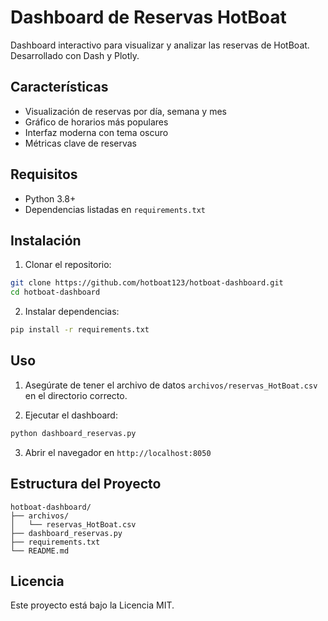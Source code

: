 # Dashboard de Reservas HotBoat

Dashboard interactivo para visualizar y analizar las reservas de HotBoat. Desarrollado con Dash y Plotly.

## Características

- Visualización de reservas por día, semana y mes
- Gráfico de horarios más populares
- Interfaz moderna con tema oscuro
- Métricas clave de reservas

## Requisitos

- Python 3.8+
- Dependencias listadas en `requirements.txt`

## Instalación

1. Clonar el repositorio:
```bash
git clone https://github.com/hotboat123/hotboat-dashboard.git
cd hotboat-dashboard
```

2. Instalar dependencias:
```bash
pip install -r requirements.txt
```

## Uso

1. Asegúrate de tener el archivo de datos `archivos/reservas_HotBoat.csv` en el directorio correcto.

2. Ejecutar el dashboard:
```bash
python dashboard_reservas.py
```

3. Abrir el navegador en `http://localhost:8050`

## Estructura del Proyecto

```
hotboat-dashboard/
├── archivos/
│   └── reservas_HotBoat.csv
├── dashboard_reservas.py
├── requirements.txt
└── README.md
```

## Licencia

Este proyecto está bajo la Licencia MIT. 